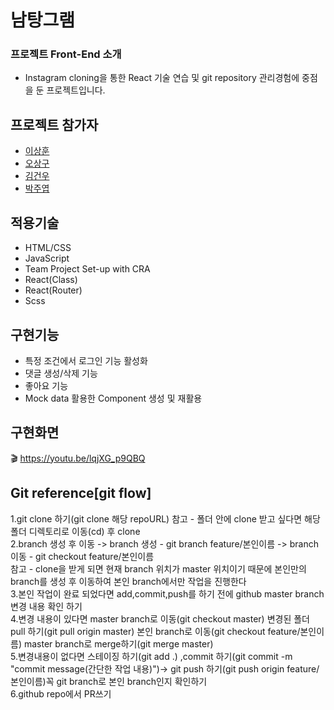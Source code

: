 # 남탕그램 

### 프로젝트 Front-End 소개
* Instagram cloning을 통한 React 기술 연습 및 git repository 관리경험에 중점을 둔 프로젝트입니다.

## 프로젝트 참가자
 <ul>
  <li>
    <a href ="https://github.com/sanghunlee-711">이상훈</a>
 </li>
   <li>
    <a href ="https://velog.io/@skyosk123">오상구</a>
 </li>
   <li>
    <a href ="https://velog.io/@geonoo99">김건우</a>
 </li>
   <li>
    <a href ="https://velog.io/@wnduq8">박주엽</a>
 </li>
</ul>

## 적용기술
* HTML/CSS
* JavaScript
* Team Project Set-up with CRA
* React(Class)
* React(Router)
* Scss

## 구현기능
* 특정 조건에서 로그인 기능 활성화
* 댓글 생성/삭제 기능
* 좋아요 기능
* Mock data 활용한 Component 생성 및 재활용

## 구현화면
 🎬 https://youtu.be/lqjXG_p9QBQ


## Git reference[git flow]

 1.git clone 하기(git clone 해당 repoURL) 참고 - 폴더 안에 clone 받고 싶다면 해당 폴더 디렉토리로 이동(cd) 후 clone<br>
 2.branch 생성 후 이동 -> branch 생성 - git branch feature/본인이름 -> branch 이동 - git checkout feature/본인이름<br>
 참고 - clone을 받게 되면 현재 branch 위치가 master 위치이기 때문에 본인만의 branch를 생성 후 이동하여 본인 branch에서만 작업을 진행한다<br>
 3.본인 작업이 완료 되었다면 add,commit,push를 하기 전에 github master branch 변경 내용 확인 하기<br>
 4.변경 내용이 있다면 master branch로 이동(git checkout master) 변경된 폴더 pull 하기(git pull origin master) 본인 branch로 이동(git checkout feature/본인이름) master branch로 merge하기(git merge master)<br>
 5.변경내용이 없다면 스테이징 하기(git add .) ,commit 하기(git commit -m "commit message(간단한 작업 내용)")-> git push 하기(git push origin feature/본인이름)꼭 git branch로 본인 branch인지 확인하기<br>
 6.github repo에서 PR쓰기<br>


